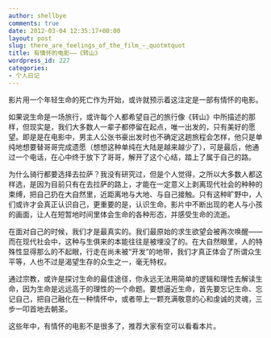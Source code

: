 ```yaml
---
author: shellbye
comments: true
date: 2012-03-04 12:35:17+00:00
layout: post
slug: there_are_feelings_of_the_film_-_quotmtquot
title: 有情怀的电影——《转山》
wordpress_id: 227
categories:
- 个人日记
---
```


影片用一个年轻生命的死亡作为开始，或许就预示着这注定是一部有情怀的电影。  
  
如果说生命是一场旅行，或许每个人都希望自己的旅行像《转山》中所描述的那样，但现实是，我们大多数人一辈子都停留在起点，唯一出发的，只有美好的愿望。即是是在电影中，男主人公张书豪出发时也不确定这趟旅程会怎样，他只是单纯地想要替哥哥完成遗愿（想想这种单纯在大陆是越来越少了），可是最后，他通过一个电话，在心中终于放下了哥哥，解开了这个心结，踏上了属于自己的路。  
  
为什么骑行都要选择去拉萨？我没有研究过，但是个人觉得，之所以大多数人都这样选，是因为目前只有在去拉萨的路上，才能在一定意义上剥离现代社会的种种的束缚，把自己扔在大自然里，近距离地与大地、与自己接触。只有这种旷野中，人们或许才会真正认识自己，更重要的是，认识生命。影片中不断出现的老人与小孩的画面，让人在短暂地时间里体会生命的各种形态，并感受生命的流逝。  
  
在面对自己的时候，我们才是最真实的。我们最原始的求生欲望会被再次唤醒——而在现代社会中，这种与生俱来的本能往往是被埋没了的。在大自然眼里，人的特殊性显得那么的不起眼，行走在尚未被“开发”的地带，我们才真正体会了所谓众生平等，人也不过是渴望生存的众生之一，毫无特权。  
  
通过宗教，或许是探讨生命的最佳途径，你永远无法用简单的逻辑和理性去解读生命，因为生命是远远高于的理性的一个命题。要想逼近生命，首先要忘记生命、忘记自己，把自己融化在一种情怀中，或者带上一颗充满敬意的心和虔诚的灵魂，三步一叩首地去朝圣。  
  
这些年中，有情怀的电影不是很多了，推荐大家有空可以看看本片。  

